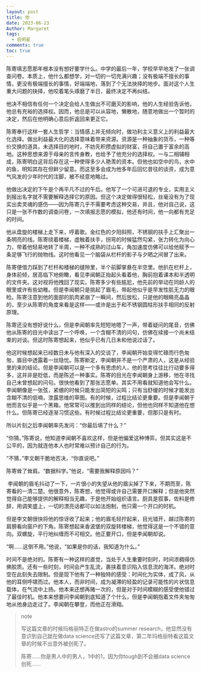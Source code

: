 ```yaml
---
layout: post
title: 他
date: 2023-06-23
Author: Margaret
tags:
  - 启明星
comments: true
toc: true
---
```


陈寄填志愿那年根本没有想好要学什么。中学的最后一年，学校早早地发了一张调查问卷。本质上，他什么都想学，对一切的一切充满兴趣；没有极端不擅长的事情，更没有极端擅长的事情，好端端地，落到了个无法抉择的地步。面对这个人生重大问题的抉择，他咬着笔头琢磨了半日，最终决定不再纠结。

他决不相信有任何一个决定会给人生做出不可磨灭的影响，他的人生经验告诉他，他总有充裕的选择权。因而，他总是可以从容地，懒散地，随意地做出一个暂时的决定，然后在他明确心意后折返回来更正它。

陈寄奉行这样一套人生哲学：当情感上并无倾向时，做功利主义意义上的利益最大化选择。做出利益最大化的选择意味着带来资源。资源是一种抽象的货币，一种等价交换的道具，未选择目的地时，不妨先积攒虚拟的财富，将自己置于富余的高地。这种思想来源于母亲的言传身教，也给予了他充分的选择权。一与二相辅相成，陈寄明白这背后存在这一种使得多少人艳羡的资本。但他也如空中的鸟，水中的鱼，明知其存在但鲜少留意。而这至多会成为他多年后回忆昔往的谈资，成为意气风发的少年时代的注脚，被不经意地略过。

他做出决定的下午是个再平凡不过的午后。他写了一个可进可退的专业，实用主义到报出名字就不需要解释选择它的原因。但这个决定做得很轻松，丝毫没有为了现实出卖灵魂的感伤——因为陈寄几乎不需要考虑这种交易，并且，他对自己说，这只是一张不作数的调查问卷，一次填报志愿的模拟，他还有时间，他一向都有充足的时间。

他从盘旋的楼梯上走下来，哼着歌。金红色的夕阳斜照，不锈钢的扶手上汇聚出一条明亮的线。陈寄绕着楼梯，虚触着扶手，拐弯的时候猛然勾紧，张力转化为向心力，带着他轻易地转了半周，一种不成熟的过山车，角加速度仿佛可以给他赋予一条足够飞行的抛物线。这时他看见一个脑袋从栏杆的影子与夕晒之间冒了出来。

陈寄便借力踩到了栏杆和楼梯的缝隙里，半个前脚掌悬在半空里。他扒在栏杆上，身体前倾，居高临下地俯瞰，看见李闻朝正抬起头看着他，胸前抱着课本和半透明的文件夹。这对视将他拽回了现实。陈寄多少有些尴尬，他先前的举动在同龄人的眼里或许有些幼稚。但是李闻朝只是挑起了眉毛，带起他似乎是早发性肌无力的眼睑。陈寄注意到他的面部的肌肉紧崩了一瞬间，然后放松，只是他的眼睛亮晶晶的，至少从陈寄的角度来看是这样——或许是出于和不锈钢圆柱形扶手相同的反射原理。

陈寄还没有想好说什么，但是李闻朝率先短短地嗯了一声，带着疑问的尾音，仿佛他从陈寄的目光中读出了一个呼唤，一个含糊不清的问句，仿佛在续接一个尚未结束的对谈。但这时陈寄想起来，他似乎已有几日未和他说过话了。

他这时候想起来已经数日未与他有深入的交谈了，李闻朝开始变得忙碌而行色匆匆，眉目中透露着一丝隐忧。陈寄断定，李闻朝并不是一个严肃的人，这是从经验里的来的结论。但是李闻朝可以是一个多有思虑的人，他的思考往往比行动要多得多，这并非是贬低，而是陈述一种事实。陈寄的目光在李闻朝身上游移，他在寻找自己未曾想起的问句。很快他看到了那张志愿单。其实不用看就知道他会写什么。李闻朝像是一张弦，紧绷的时候只能发出简短的尖鸣；只有当舒缓的时候才能发出含糊不清的低喃，泄露思维的草图。有的时候，过程比结论更重要。但是李闻朝于他而言似乎是一个黑箱，他常常可以推到出同样的结论，但他也同样不知道他在想什么。但陈寄已经逐渐习惯这些。有时候过程比结论更重要，但那只是有时。

所以片刻之后李闻朝率先发问：“你最后填了什么？”

“你猜。”陈寄说，他知道李闻朝不喜欢这样，但是他偏爱这种博弈。但其实这是不公平的，因为就连他本人也时常难以预计自己的行为。

“不猜，”李文朝干脆地否决，“你直说吧。”

陈寄耸了耸肩。“数据科学。”他说，“需要我解释原因吗？”

 李闻朝的眉毛抖动了一下，一片很小的失望从他的眉尖掉了下来，不期而至，陈寄看的一清二楚。他很意外，陈寄想，他觉得或许自己需要开口解释；但是他突然觉得自己能够提供的解释相当无趣，于是他开始组织语言。厨具是叙事，佐料是修辞，用调笑盛上，一切的漂亮话都可以如法炮制，他只需一个开口的时机。

但是李文朝很快将他的惊讶收了起来；他的眉毛轻拧起来，目光错开，越过陈寄的肩膀看向窗户的下角。陈寄想起来香波堡的双旋转楼梯，他觉得这是一个不错的意向。双螺旋，平行地纠缠而不可相交。他正要开口，但是李闻朝却说。

“啊……这倒不用。”他说，“如果是你的话，我知道为什么。”

时间不是绝对的。陈寄有一种这样的直觉，当处于人生重要时刻时，时间浓稠得仿佛胶质。还有一些时刻，时间会产生乱流，裹挟着意识陷入信息流的海洋。绝对时空在此刻失去限制。但是现下他有了一种独特的感受：时间化为实体，成了风，从他的耳侧呼啸而过。他本人，而非时间，成为凝滞的轻盈的记录可能性的片状信息载体，在气流中上扬。他本来还想再赌一次的，但是对于时间模糊的感受使他错过了最佳时机。他本来想要问李闻朝到底知道了个什么，但是李闻朝抱着文件夹匆匆地从他身边走过了。李闻朝在攀登，而他正在滑翔。








>note
>
> 写这篇文章的时候玛格丽特正在做astro的summer research，他显然没有意识到自己就在做data science还写了这篇文章，第二年玛格丽特看这篇文章的时候不出意外被创死了。
> 
> 陈寄......你是男人中的男人，1中的1，因为你tough到不会被data science创死......